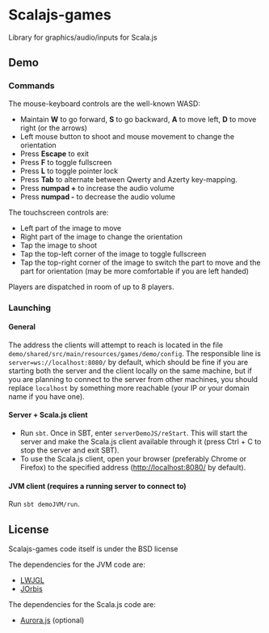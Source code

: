 # Scalajs-games

Library for graphics/audio/inputs for Scala.js

## Demo

### Commands

The mouse-keyboard controls are the well-known WASD:
* Maintain **W** to go forward, **S** to go backward, **A** to move left, **D** to move right (or the arrows)
* Left mouse button to shoot and mouse movement to change the orientation
* Press **Escape** to exit
* Press **F** to toggle fullscreen
* Press **L** to toggle pointer lock
* Press **Tab** to alternate between Qwerty and Azerty key-mapping.
* Press **numpad +** to increase the audio volume
* Press **numpad -** to decrease the audio volume

The touchscreen controls are:
* Left part of the image to move
* Right part of the image to change the orientation
* Tap the image to shoot
* Tap the top-left corner of the image to toggle fullscreen
* Tap the top-right corner of the image to switch the part to move and the part for orientation (may be more comfortable if you are left handed)

Players are dispatched in room of up to 8 players.

### Launching

#### General

The address the clients will attempt to reach is located in the file ```demo/shared/src/main/resources/games/demo/config```. The responsible line is ```server=ws://localhost:8080/``` by default, which should be fine if you are starting both the server and the client locally on the same machine, but if you are planning to connect to the server from other machines, you should replace ```localhost``` by something more reachable (your IP or your domain name if you have one).

#### Server + Scala.js client

* Run ```sbt```. Once in SBT, enter ```serverDemoJS/reStart```. This will start the server and make the Scala.js client available through it (press Ctrl + C to stop the server and exit SBT).
* To use the Scala.js client, open your browser (preferably Chrome or Firefox) to the specified address ([http://localhost:8080/](http://localhost:8080/) by default).

#### JVM client (requires a running server to connect to)

Run ```sbt demoJVM/run```.

## License

Scalajs-games code itself is under the BSD license

The dependencies for the JVM code are:
* [LWJGL](https://github.com/LWJGL/lwjgl)
* [JOrbis](http://www.jcraft.com/jorbis/)

The dependencies for the Scala.js code are:
* [Aurora.js](https://github.com/audiocogs/aurora.js) (optional)
